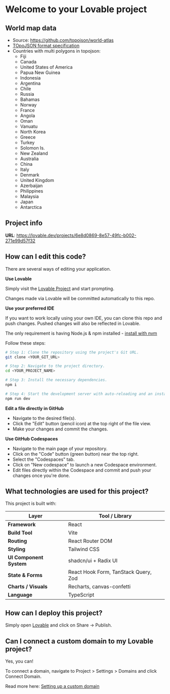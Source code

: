 # Welcome to your Lovable project

## World map data

- Source: https://github.com/topojson/world-atlas
- [TOpoJSON format specification](https://github.com/topojson/topojson-specification/blob/master/README.md#21-topology-objects)
- Countries with multi polygons in topojson:
  - Fiji
  - Canada
  - United States of America
  - Papua New Guinea
  - Indonesia
  - Argentina
  - Chile
  - Russia
  - Bahamas
  - Norway
  - France
  - Angola
  - Oman
  - Vanuatu
  - North Korea
  - Greece
  - Turkey
  - Solomon Is.
  - New Zealand
  - Australia
  - China
  - Italy
  - Denmark
  - United Kingdom
  - Azerbaijan
  - Philippines
  - Malaysia
  - Japan
  - Antarctica

## Project info

**URL**: https://lovable.dev/projects/6e8d0869-8e57-49fc-b002-271e99d57f32

## How can I edit this code?

There are several ways of editing your application.

**Use Lovable**

Simply visit the [Lovable Project](https://lovable.dev/projects/6e8d0869-8e57-49fc-b002-271e99d57f32) and start prompting.

Changes made via Lovable will be committed automatically to this repo.

**Use your preferred IDE**

If you want to work locally using your own IDE, you can clone this repo and push changes. Pushed changes will also be reflected in Lovable.

The only requirement is having Node.js & npm installed - [install with nvm](https://github.com/nvm-sh/nvm#installing-and-updating)

Follow these steps:

```sh
# Step 1: Clone the repository using the project's Git URL.
git clone <YOUR_GIT_URL>

# Step 2: Navigate to the project directory.
cd <YOUR_PROJECT_NAME>

# Step 3: Install the necessary dependencies.
npm i

# Step 4: Start the development server with auto-reloading and an instant preview.
npm run dev
```

**Edit a file directly in GitHub**

- Navigate to the desired file(s).
- Click the "Edit" button (pencil icon) at the top right of the file view.
- Make your changes and commit the changes.

**Use GitHub Codespaces**

- Navigate to the main page of your repository.
- Click on the "Code" button (green button) near the top right.
- Select the "Codespaces" tab.
- Click on "New codespace" to launch a new Codespace environment.
- Edit files directly within the Codespace and commit and push your changes once you're done.

## What technologies are used for this project?

This project is built with:

| Layer                   | Tool / Library                       |
| ----------------------- | ------------------------------------ |
| **Framework**           | React                                |
| **Build Tool**          | Vite                                 |
| **Routing**             | React Router DOM                     |
| **Styling**             | Tailwind CSS                         |
| **UI Component System** | shadcn/ui + Radix UI                 |
| **State & Forms**       | React Hook Form, TanStack Query, Zod |
| **Charts / Visuals**    | Recharts, canvas-confetti            |
| **Language**            | TypeScript                           |

## How can I deploy this project?

Simply open [Lovable](https://lovable.dev/projects/6e8d0869-8e57-49fc-b002-271e99d57f32) and click on Share -> Publish.

## Can I connect a custom domain to my Lovable project?

Yes, you can!

To connect a domain, navigate to Project > Settings > Domains and click Connect Domain.

Read more here: [Setting up a custom domain](https://docs.lovable.dev/tips-tricks/custom-domain#step-by-step-guide)
